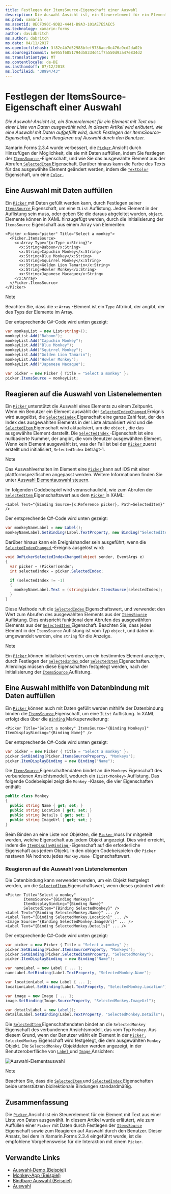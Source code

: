 ```yaml
---
title: Festlegen der ItemsSource-Eigenschaft einer Auswahl
description: Die Auswahl-Ansicht ist, ein Steuerelement für ein Element mit Text aus einer Liste von Daten ausgewählt wird. In diesem Artikel wird erläutert, wie eine Auswahl mit Daten aufgefüllt wird, durch Festlegen der ItemsSource-Eigenschaft, und zum Reagieren auf Auswahl durch den Benutzer.
ms.prod: xamarin
ms.assetid: 8ECF390C-9DB2-4441-B9A3-101AE7E5AEC5
ms.technology: xamarin-forms
author: davidbritch
ms.author: dabritch
ms.date: 04/11/2017
ms.openlocfilehash: 3f82e4b7d52988bfef9736ace8c476a9cd2da02b
ms.sourcegitcommit: 6e955f6851794d58334d41f7a550d93a47e834d2
ms.translationtype: MT
ms.contentlocale: de-DE
ms.lasthandoff: 07/12/2018
ms.locfileid: "38994743"
---
```

# <a name="setting-a-pickers-itemssource-property"></a>Festlegen der ItemsSource-Eigenschaft einer Auswahl

_Die Auswahl-Ansicht ist, ein Steuerelement für ein Element mit Text aus einer Liste von Daten ausgewählt wird. In diesem Artikel wird erläutert, wie eine Auswahl mit Daten aufgefüllt wird, durch Festlegen der ItemsSource-Eigenschaft, und zum Reagieren auf Auswahl durch den Benutzer._

Xamarin.Forms 2.3.4 wurde verbessert, die [ `Picker` ](xref:Xamarin.Forms.Picker) Ansicht durch Hinzufügen der Möglichkeit, die sie mit Daten auffüllen, indem Sie festlegen der [ `ItemsSource` ](xref:Xamarin.Forms.Picker.ItemsSource) -Eigenschaft, und wie Sie das ausgewählte Element aus der Abrufen[ `SelectedItem` ](xref:Xamarin.Forms.Picker.SelectedItem) Eigenschaft. Darüber hinaus kann die Farbe des Texts für das ausgewählte Element geändert werden, indem die [ `TextColor` ](xref:Xamarin.Forms.Picker.TextColor) Eigenschaft, um eine [ `Color` ](xref:Xamarin.Forms.Color).

## <a name="populating-a-picker-with-data"></a>Eine Auswahl mit Daten auffüllen

Ein [ `Picker` ](xref:Xamarin.Forms.Picker) mit Daten gefüllt werden kann, durch Festlegen seiner [ `ItemsSource` ](xref:Xamarin.Forms.Picker.ItemsSource) Eigenschaft, um eine `IList` Auflistung. Jedes Element in der Auflistung sein muss, oder geben Sie die daraus abgeleitet wurden, `object`. Elemente können in XAML hinzugefügt werden, durch die Initialisierung der `ItemsSource` Eigenschaft aus einem Array von Elementen:

```xaml
<Picker x:Name="picker" Title="Select a monkey">
  <Picker.ItemsSource>
    <x:Array Type="{x:Type x:String}">
      <x:String>Baboon</x:String>
      <x:String>Capuchin Monkey</x:String>
      <x:String>Blue Monkey</x:String>
      <x:String>Squirrel Monkey</x:String>
      <x:String>Golden Lion Tamarin</x:String>
      <x:String>Howler Monkey</x:String>
      <x:String>Japanese Macaque</x:String>
    </x:Array>
  </Picker.ItemsSource>
</Picker>
```

> [!NOTE]
> Beachten Sie, dass die `x:Array` -Element ist ein `Type` Attribut, der angibt, der des Typs der Elemente im Array.

Der entsprechende C#-Code wird unten gezeigt:

```csharp
var monkeyList = new List<string>();
monkeyList.Add("Baboon");
monkeyList.Add("Capuchin Monkey");
monkeyList.Add("Blue Monkey");
monkeyList.Add("Squirrel Monkey");
monkeyList.Add("Golden Lion Tamarin");
monkeyList.Add("Howler Monkey");
monkeyList.Add("Japanese Macaque");

var picker = new Picker { Title = "Select a monkey" };
picker.ItemsSource = monkeyList;
```

## <a name="responding-to-item-selection"></a>Reagieren auf die Auswahl von Listenelementen

Ein [ `Picker` ](xref:Xamarin.Forms.Picker) unterstützt die Auswahl eines Elements zu einem Zeitpunkt. Wenn ein Benutzer ein Element auswählt der [ `SelectedIndexChanged` ](xref:Xamarin.Forms.Picker.SelectedIndexChanged) Ereignis wird ausgelöst, die [ `SelectedIndex` ](xref:Xamarin.Forms.Picker.SelectedIndex) Eigenschaft eine ganze Zahl fest, der den Index des ausgewählten Elements in der Liste aktualisiert wird und die [ `SelectedItem` ](xref:Xamarin.Forms.Picker.SelectedItem) Eigenschaft wird aktualisiert, um die `object` , die das ausgewählte Element darstellt. Die [ `SelectedIndex` ](xref:Xamarin.Forms.Picker.SelectedIndex) -Eigenschaft ist eine nullbasierte Nummer, der angibt, die vom Benutzer ausgewählten Element. Wenn kein Element ausgewählt ist, was der Fall ist bei der [ `Picker` ](xref:Xamarin.Forms.Picker) zuerst erstellt und initialisiert, `SelectedIndex` beträgt-1.

> [!NOTE]
> Das Auswahlverhalten im Element eine [ `Picker` ](xref:Xamarin.Forms.Picker) kann auf iOS mit einer plattformspezifischen angepasst werden. Weitere Informationen finden Sie unter [Auswahl Elementauswahl steuern](~/xamarin-forms/platform/platform-specifics/consuming/ios.md#picker_update_mode).

Im folgenden Codebeispiel wird veranschaulicht, wie zum Abrufen der [ `SelectedItem` ](xref:Xamarin.Forms.Picker.SelectedItem) Eigenschaftswert aus dem [ `Picker` ](xref:Xamarin.Forms.Picker) in XAML:

```xaml
<Label Text="{Binding Source={x:Reference picker}, Path=SelectedItem}" />
```

Der entsprechende C#-Code wird unten gezeigt:

```csharp
var monkeyNameLabel = new Label();
monkeyNameLabel.SetBinding(Label.TextProperty, new Binding("SelectedItem", source: picker));
```

Darüber hinaus kann ein Ereignishandler sein ausgeführt, wenn die [ `SelectedIndexChanged` ](xref:Xamarin.Forms.Picker.SelectedIndexChanged) -Ereignis ausgelöst wird:

```csharp
void OnPickerSelectedIndexChanged(object sender, EventArgs e)
{
  var picker = (Picker)sender;
  int selectedIndex = picker.SelectedIndex;

  if (selectedIndex != -1)
  {
    monkeyNameLabel.Text = (string)picker.ItemsSource[selectedIndex];
  }
}
```

Diese Methode ruft die [ `SelectedIndex` ](xref:Xamarin.Forms.Picker.SelectedIndex) Eigenschaftswert, und verwendet den Wert zum Abrufen des ausgewählten Elements aus der [ `ItemsSource` ](xref:Xamarin.Forms.Picker.ItemsSource) Auflistung. Dies entspricht funktional dem Abrufen des ausgewählten Elements aus der [ `SelectedItem` ](xref:Xamarin.Forms.Picker.SelectedItem) Eigenschaft. Beachten Sie, dass jedes Element in der `ItemsSource` Auflistung ist vom Typ `object`, und daher in umgewandelt werden, eine `string` für die Anzeige.

> [!NOTE]
> Ein [ `Picker` ](xref:Xamarin.Forms.Picker) können initialisiert werden, um ein bestimmtes Element anzeigen, durch Festlegen der [ `SelectedIndex` ](xref:Xamarin.Forms.Picker.SelectedIndex) oder [ `SelectedItem` ](xref:Xamarin.Forms.Picker.SelectedItem) Eigenschaften. Allerdings müssen diese Eigenschaften festgelegt werden, nach der Initialisierung der [ `ItemsSource` ](xref:Xamarin.Forms.Picker.ItemsSource) Auflistung.

## <a name="populating-a-picker-with-data-using-data-binding"></a>Eine Auswahl mithilfe von Datenbindung mit Daten auffüllen

Ein [ `Picker` ](xref:Xamarin.Forms.Picker) können auch mit Daten gefüllt werden mithilfe der Datenbindung binden die [ `ItemsSource` ](xref:Xamarin.Forms.Picker.ItemsSource) Eigenschaft, um eine `IList` Auflistung. In XAML erfolgt dies über die [ `Binding` ](xref:Xamarin.Forms.Xaml.BindingExtension) Markuperweiterung:

```xaml
<Picker Title="Select a monkey" ItemsSource="{Binding Monkeys}" ItemDisplayBinding="{Binding Name}" />
```

Der entsprechende C#-Code wird unten gezeigt:

```csharp
var picker = new Picker { Title = "Select a monkey" };
picker.SetBinding(Picker.ItemsSourceProperty, "Monkeys");
picker.ItemDisplayBinding = new Binding("Name");
```

Die [ `ItemsSource` ](xref:Xamarin.Forms.Picker.ItemsSource) Eigenschaftendaten bindet an die `Monkeys` Eigenschaft des verbundenen Ansichtsmodell, wodurch ein `IList<Monkey>` Auflistung. Das folgende Codebeispiel zeigt die `Monkey` -Klasse, die vier Eigenschaften enthält:

```csharp
public class Monkey
{
  public string Name { get; set; }
  public string Location { get; set; }
  public string Details { get; set; }
  public string ImageUrl { get; set; }
}
```

Beim Binden an eine Liste von Objekten, die [ `Picker` ](xref:Xamarin.Forms.Picker) muss Ihr mitgeteilt werden, welche Eigenschaft aus jedem Objekt angezeigt. Dies wird erreicht, indem die [ `ItemDisplayBinding` ](xref:Xamarin.Forms.Picker.ItemDisplayBinding) -Eigenschaft auf die erforderliche Eigenschaft aus jedem Objekt. In den obigen Codebeispielen die `Picker` nastaven NA hodnotu jedes `Monkey.Name` -Eigenschaftswert.

### <a name="responding-to-item-selection"></a>Reagieren auf die Auswahl von Listenelementen

Die Datenbindung kann verwendet werden, um ein Objekt festgelegt werden, um die [ `SelectedItem` ](xref:Xamarin.Forms.Picker.SelectedItem) Eigenschaftswert, wenn dieses geändert wird:

```xaml
<Picker Title="Select a monkey"
        ItemsSource="{Binding Monkeys}"
        ItemDisplayBinding="{Binding Name}"
        SelectedItem="{Binding SelectedMonkey}" />
<Label Text="{Binding SelectedMonkey.Name}" ... />
<Label Text="{Binding SelectedMonkey.Location}" ... />
<Image Source="{Binding SelectedMonkey.ImageUrl}" ... />
<Label Text="{Binding SelectedMonkey.Details}" ... />
```

Der entsprechende C#-Code wird unten gezeigt:

```csharp
var picker = new Picker { Title = "Select a monkey" };
picker.SetBinding(Picker.ItemsSourceProperty, "Monkeys");
picker.SetBinding(Picker.SelectedItemProperty, "SelectedMonkey");
picker.ItemDisplayBinding = new Binding("Name");

var nameLabel = new Label { ... };
nameLabel.SetBinding(Label.TextProperty, "SelectedMonkey.Name");

var locationLabel = new Label { ... };
locationLabel.SetBinding(Label.TextProperty, "SelectedMonkey.Location");

var image = new Image { ... };
image.SetBinding(Image.SourceProperty, "SelectedMonkey.ImageUrl");

var detailsLabel = new Label();
detailsLabel.SetBinding(Label.TextProperty, "SelectedMonkey.Details");
```

Die [ `SelectedItem` ](xref:Xamarin.Forms.Picker.SelectedItem) Eigenschaftendaten bindet an die `SelectedMonkey` Eigenschaft des verbundenen Ansichtsmodell, das vom Typ `Monkey`. Aus diesem Grund, wenn der Benutzer wählt ein Element in der [ `Picker` ](xref:Xamarin.Forms.Picker), `SelectedMonkey` Eigenschaft wird festgelegt, die dem ausgewählten `Monkey` Objekt. Die `SelectedMonkey` Objektdaten werden angezeigt, in der Benutzeroberfläche von [ `Label` ](xref:Xamarin.Forms.Label) und [ `Image` ](xref:Xamarin.Forms.Image) Ansichten:

![](populating-itemssource-images/monkeys.png "Auswahl-Elementauswahl")

> [!NOTE]
> Beachten Sie, dass die [ `SelectedItem` ](xref:Xamarin.Forms.Picker.SelectedItem) und [ `SelectedIndex` ](xref:Xamarin.Forms.Picker.SelectedIndex) Eigenschaften beide unterstützen bidirektionale Bindungen standardmäßig.

## <a name="summary"></a>Zusammenfassung

Die [ `Picker` ](xref:Xamarin.Forms.Picker) Ansicht ist ein Steuerelement für ein Element mit Text aus einer Liste von Daten ausgewählt. In diesem Artikel wurde erläutert, wie zum Auffüllen einer `Picker` mit Daten durch Festlegen der [ `ItemsSource` ](xref:Xamarin.Forms.Picker.ItemsSource) Eigenschaft sowie zum Reagieren auf Auswahl durch den Benutzer. Dieser Ansatz, bei dem in Xamarin.Forms 2.3.4 eingeführt wurde, ist die empfohlene Vorgehensweise für die Interaktion mit einem `Picker`.


## <a name="related-links"></a>Verwandte Links

- [Auswahl-Demo (Beispiel)](https://developer.xamarin.com/samples/xamarin-forms/UserInterface/PickerDemo/)
- [Monkey-App (Beispiel)](https://developer.xamarin.com/samples/xamarin-forms/UserInterface/MonkeyAppPicker/)
- [Bindbare Auswahl (Beispiel)](https://developer.xamarin.com/samples/xamarin-forms/UserInterface/BindablePicker/)
- [Auswahl](xref:Xamarin.Forms.Picker)
